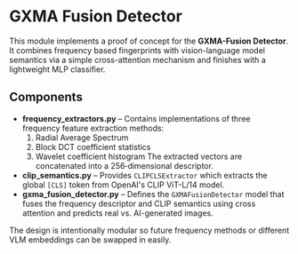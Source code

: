 # GXMA Fusion Detector

This module implements a proof of concept for the **GXMA-Fusion Detector**. It
combines frequency based fingerprints with vision-language model semantics
via a simple cross-attention mechanism and finishes with a lightweight MLP
classifier.

## Components

- **frequency_extractors.py** – Contains implementations of three frequency
  feature extraction methods:
  1. Radial Average Spectrum
  2. Block DCT coefficient statistics
  3. Wavelet coefficient histogram
  The extracted vectors are concatenated into a 256‑dimensional descriptor.
- **clip_semantics.py** – Provides `CLIPCLSExtractor` which extracts the global
  `[CLS]` token from OpenAI's CLIP ViT-L/14 model.
- **gxma_fusion_detector.py** – Defines the `GXMAFusionDetector` model that
  fuses the frequency descriptor and CLIP semantics using cross attention and
  predicts real vs. AI-generated images.

The design is intentionally modular so future frequency methods or different
VLM embeddings can be swapped in easily.
